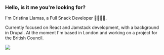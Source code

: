 ### Hello, is it me you're looking for?

<!--
**cristinallamas/cristinallamas** is a ✨ _special_ ✨ repository because its `README.md` (this file) appears on your GitHub profile.

Here are some ideas to get you started:

- 🔭 I’m currently working on ...
- 🌱 I’m currently learning ...
- 👯 I’m looking to collaborate on ...
- 🤔 I’m looking for help with ...
- 💬 Ask me about ...
- 📫 How to reach me: ...
- 😄 Pronouns: ...
- ⚡ Fun fact: ...
-->

I'm Cristina Llamas, a Full Snack Developer 🥪👩🏻‍💻. 

Currently focused on React and Jamstack development, with a background in Drupal.
At the moment I'm based in London and working on a project for the British Council.

![](https://cdn.sanity.io/images/2x0521ea/production/276b15afcc34dea5278bd279651b8d12a6ff7e2d-768x1024.jpg?rect=0,74,768,768&w=400&h=400)
